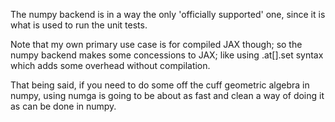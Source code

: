 The numpy backend is in a way the only 'officially supported' one,
since it is what is used to run the unit tests.

Note that my own primary use case is for compiled JAX though; 
so the numpy backend makes some concessions to JAX;
like using .at[].set syntax which adds some overhead without compilation.

That being said, if you need to do some off the cuff geometric algebra in numpy,
using numga is going to be about as fast and clean a way of doing it as can be done in numpy.